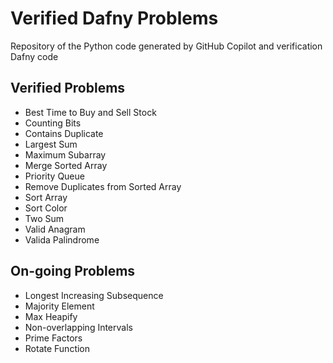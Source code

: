 # Verified Dafny Problems

Repository of the Python code generated by GitHub Copilot and verification Dafny code


## Verified Problems
* Best Time to Buy and Sell Stock
* Counting Bits
* Contains Duplicate
* Largest Sum
* Maximum Subarray
* Merge Sorted Array
* Priority Queue
* Remove Duplicates from Sorted Array
* Sort Array
* Sort Color
* Two Sum
* Valid Anagram
* Valida Palindrome

## On-going Problems
* Longest Increasing Subsequence
* Majority Element
* Max Heapify
* Non-overlapping Intervals
* Prime Factors
* Rotate Function
